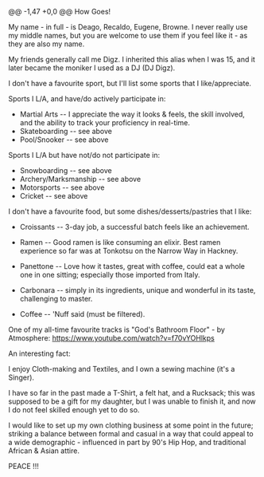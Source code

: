 @@ -1,47 +0,0 @@
How Goes!

My name - in full - is Deago, Recaldo, Eugene, Browne.
I never really use my middle names, but you are welcome to use them if you feel like it - as they are also my name.

My friends generally call me Digz.
I inherited this alias when I was 15, and it later became the moniker I used as a DJ (DJ Digz).

I don't have a favourite sport, but I'll list some sports that I like/appreciate.

Sports I L/A, and have/do actively participate in:

- Martial Arts -- I appreciate the way it looks & feels, the skill involved, and the ability to track your proficiency in real-time.
- Skateboarding -- see above
- Pool/Snooker -- see above

Sports I L/A but have not/do not participate in:

- Snowboarding -- see above
- Archery/Marksmanship -- see above
- Motorsports -- see above
- Cricket -- see above

I don't have a favourite food, but some dishes/desserts/pastries that I like:

- Croissants -- 3-day job, a successful batch feels like an achievement.

- Ramen -- Good ramen is like consuming an elixir. Best ramen experience so far was at Tonkotsu on the Narrow Way in Hackney.

- Panettone -- Love how it tastes, great with coffee, could eat a whole one in one sitting; especially those imported from Italy.

- Carbonara -- simply in its ingredients, unique and wonderful in its taste, challenging to master.

- Coffee -- 'Nuff said (must be filtered).

One of my all-time favourite tracks is "God's Bathroom Floor" - by Atmosphere: https://www.youtube.com/watch?v=f70vYOHlkps

An interesting fact:

I enjoy Cloth-making and Textiles, and I own a sewing machine (it's a Singer).

I have so far in the past made a T-Shirt, a felt hat, and a Rucksack; this was supposed to be a gift for my daughter, but I was unable to finish it, and now I do not feel skilled enough yet to do so.

I would like to set up my own clothing business at some point in the future; striking a balance between formal and casual in a way that could appeal to a wide demographic - influenced in part by 90's Hip Hop, and traditional African & Asian attire.

PEACE !!!
